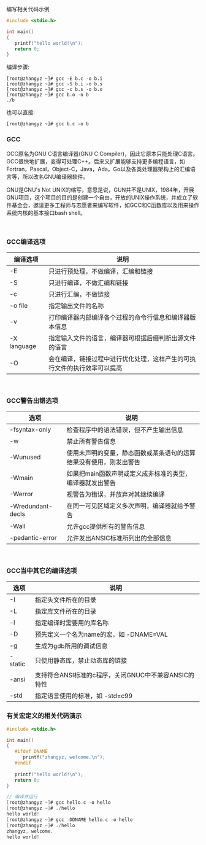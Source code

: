 编写相关代码示例

```c
#include <stdio.h>

int main()
{
   printf("hello world!\n");
   return 0;
}
```

编译步骤:

```shell
[root@zhangyz ~]# gcc -E b.c -o b.i
[root@zhangyz ~]# gcc -S b.i -o b.s
[root@zhangyz ~]# gcc -c b.s -o b.o
[root@zhangyz ~]# gcc b.o -o b
./b                
```

也可以直接:
```shell
[root@zhangyz ~]# gcc b.c -o b
```

### GCC

GCC原名为GNU C语言编译器(GNU C Compiler)，因此它原本只能处理C语言。GCC很快地扩展，变得可处理C++。后来又扩展能够支持更多编程语言，如Fortran，Pascal，Object-C，Java，Ada，Go以及各类处理器架构上的汇编语言等，所以改名GNU编译器软件。

GNU是GNU's Not UNIX的缩写，意思是说，GUN并不是UNIX，1984年，开展GNU项目，这个项目的目的是创建一个自由，开放的UNIX操作系统，并成立了软件基金会，邀请更多工程师与志愿者来编写软件，如GCC和C函数库以及用来操作系统内核的基本接口bash shell。

<br/>

### GCC编译选项

| 编译选项 | 说明 |
|---------|------|
| -E      | 只进行预处理，不做编译，汇编和链接 |
| -S      | 只进行编译，不做汇编和链接 |
| -c      | 只进行汇编，不做链接 |
| -o file | 指定输出文件的名称 |
| -v      | 打印编译器内部编译各个过程的命令行信息和编译器版本信息 |
| -X language | 指定输入文件的语言，编译器可根据后缀判断出源文件的语言 |
| -O      | 会在编译，链接过程中进行优化处理，这样产生的可执行文件的执行效率可以提高 |

<br/>

### GCC警告出错选项

| 选项 | 说明 |
|---------|------|
| -fsyntax-only | 检查程序中的语法错误，但不产生输出信息 |
| -w            | 禁止所有警告信息 |
| -Wunused      | 使用未声明的变量，静态函数或某条语句的运算结果没有使用，则发出警告 |
| -Wmain        | 如果把main函数声明或定义成非标准的类型，编译器就发出警告 |
| -Werror       | 视警告为错误，并放弃对其继续编译 |
| -Wredundant-decls | 在同一可见区域定义多次声明，编译器就给予警告 |
| -Wall         | 允许gcc提供所有的警告信息 |
| -pedantic-error | 允许发出ANSIC标准所列出的全部信息 |

<br/>

### GCC当中其它的编译选项


| 选项 | 说明 |
|---------|------|
| -I      | 指定头文件所在的目录 |
| -L      | 指定库文件所在的目录 |
| -l      | 指定编译时需要用的库名称 |
| -D      | 预先定义一个名为name的宏，如 -DNAME=VAL |
| -g      | 生成为gdb所用的调试信息 |
| -static | 只使用静态库，禁止动态库的链接 |
| -ansi   | 支持符合ANSI标准的c程序，关闭GNUC中不兼容ANSIC的特性 |
| -std    | 指定语言使用的标准，如 -std=c99 |

### 有关宏定义的相关代码演示

```c
#include <stdio.h>

int main()
{
   #ifdef DNAME
      printf("zhangyz, welcome.\n");
   #endif
   
   printf("hello world!\n");
   return 0;
}

// 编译并运行
[root@zhangyz ~]# gcc hello.c -o hello
[root@zhangyz ~]# ./hello
hello world!
[root@zhangyz ~]# gcc -DDNAME hello.c -o hello
[root@zhangyz ~]# ./hello
zhangyz, welcome.
hello world!
```
